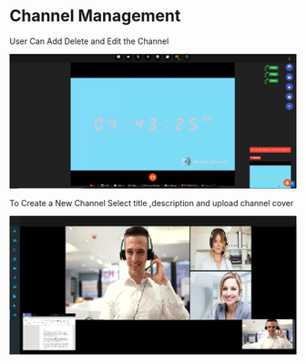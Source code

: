 # Channel Management

User Can Add Delete and Edit the Channel

![](../.gitbook/assets/image%20%28117%29.png)

To Create a New Channel Select title ,description and upload channel cover

![](../.gitbook/assets/image%20%28125%29.png)



